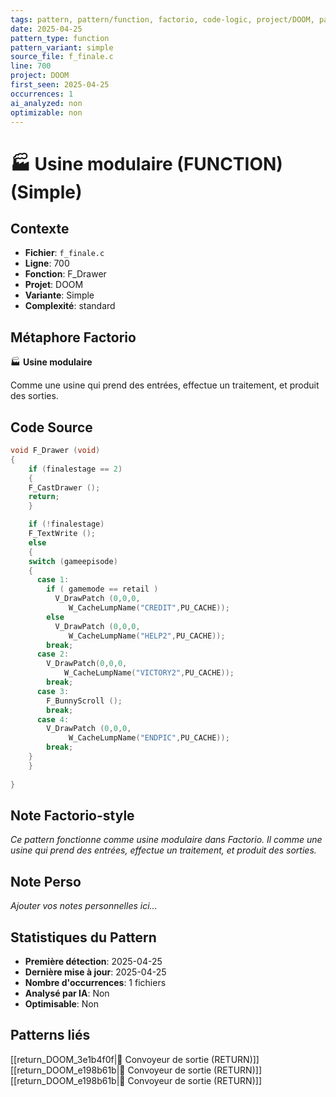 ```yaml
---
tags: pattern, pattern/function, factorio, code-logic, project/DOOM, pattern/variant/simple
date: 2025-04-25
pattern_type: function
pattern_variant: simple
source_file: f_finale.c
line: 700
project: DOOM
first_seen: 2025-04-25
occurrences: 1
ai_analyzed: non
optimizable: non
---
```


# 🏭 Usine modulaire (FUNCTION) (Simple)

## Contexte
- **Fichier**: `f_finale.c`
- **Ligne**: 700
- **Fonction**: F_Drawer
- **Projet**: DOOM
- **Variante**: Simple
- **Complexité**: standard

## Métaphore Factorio
🏭 **Usine modulaire**

Comme une usine qui prend des entrées, effectue un traitement, et produit des sorties.

## Code Source
```c
void F_Drawer (void)
{
    if (finalestage == 2)
    {
	F_CastDrawer ();
	return;
    }

    if (!finalestage)
	F_TextWrite ();
    else
    {
	switch (gameepisode)
	{
	  case 1:
	    if ( gamemode == retail )
	      V_DrawPatch (0,0,0,
			 W_CacheLumpName("CREDIT",PU_CACHE));
	    else
	      V_DrawPatch (0,0,0,
			 W_CacheLumpName("HELP2",PU_CACHE));
	    break;
	  case 2:
	    V_DrawPatch(0,0,0,
			W_CacheLumpName("VICTORY2",PU_CACHE));
	    break;
	  case 3:
	    F_BunnyScroll ();
	    break;
	  case 4:
	    V_DrawPatch (0,0,0,
			 W_CacheLumpName("ENDPIC",PU_CACHE));
	    break;
	}
    }
			
}
```

## Note Factorio-style
*Ce pattern fonctionne comme usine modulaire dans Factorio. Il comme une usine qui prend des entrées, effectue un traitement, et produit des sorties.*

## Note Perso
*Ajouter vos notes personnelles ici...*

## Statistiques du Pattern
- **Première détection**: 2025-04-25
- **Dernière mise à jour**: 2025-04-25
- **Nombre d'occurrences**: 1 fichiers
- **Analysé par IA**: Non
- **Optimisable**: Non

## Patterns liés
[[return_DOOM_3e1b4f0f|🚚 Convoyeur de sortie (RETURN)]]
[[return_DOOM_e198b61b|🚚 Convoyeur de sortie (RETURN)]]
[[return_DOOM_e198b61b|🚚 Convoyeur de sortie (RETURN)]]
